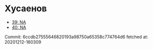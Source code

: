 # Хусаенов
- [39: NA](39.md)
- [40: NA](40.md)

Commit: 6ccdb27555646820193a98750a65358c774764d6
 fetched at: 20201212-160309
